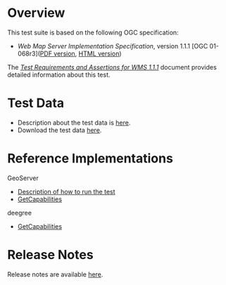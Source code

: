 # Overview
This test suite is based on the following OGC specification:

  * _Web Map Server Implementation Specification_, version 1.1.1 [OGC 01-068r3]([PDF version](http://portal.opengeospatial.org/files/?artifact_id=1081), [HTML version](OGCTestData/wms/1.1.1/spec/wms1.1.1.html)) 

The [_Test Requirements and Assertions for WMS 1.1.1_](Web_Map_Server.html) document provides detailed information about this test. 

# Test Data

 * Description about the test data is [here](Web_Map_Server.html).
 * Download the test data [here](data/data-wms-1.1.1.zip).

# Reference Implementations
GeoServer

 * [Description of how to run the test](http://docs.geoserver.org/stable/en/developer/cite-test-guide/index.html#run-wms-1-1-tests)
 * [GetCapabilities](http://cite.demo.opengeo.org:8080/geoserver_wms11/wms?service=wms%26request=getcapabilities%26version=1.1.1)

deegree

 * [GetCapabilities](http://cite.lat-lon.de/deegree-webservices-3.3.6/services/wms?service=WMS%26version=1.1.1%26request=GetCapabilities)

# Release Notes
Release notes are available [here](relnotes.html).
